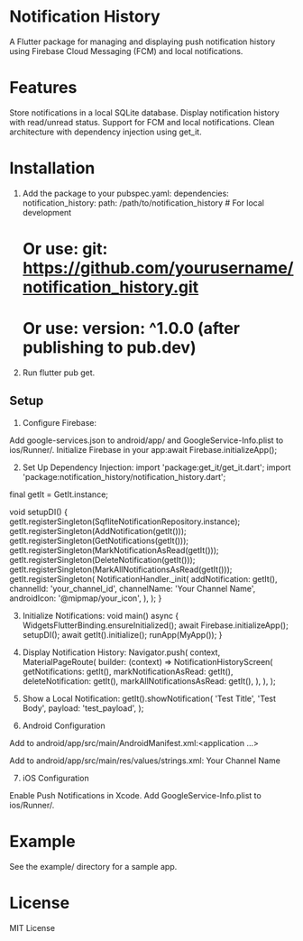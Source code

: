 # Notification History
A Flutter package for managing and displaying push notification history using Firebase Cloud Messaging (FCM) and local notifications.

# Features
Store notifications in a local SQLite database.
Display notification history with read/unread status.
Support for FCM and local notifications.
Clean architecture with dependency injection using get_it.

# Installation
1. Add the package to your pubspec.yaml:
dependencies:
  notification_history:
    path: /path/to/notification_history # For local development
    # Or use: git: https://github.com/yourusername/notification_history.git
    # Or use: version: ^1.0.0 (after publishing to pub.dev)

2. Run flutter pub get.

## Setup

1. Configure Firebase:

Add google-services.json to android/app/ and GoogleService-Info.plist to ios/Runner/.
Initialize Firebase in your app:await Firebase.initializeApp();

2. Set Up Dependency Injection:
import 'package:get_it/get_it.dart';
import 'package:notification_history/notification_history.dart';

final getIt = GetIt.instance;

void setupDI() {
  getIt.registerSingleton<NotificationRepository>(SqfliteNotificationRepository.instance);
  getIt.registerSingleton<AddNotification>(AddNotification(getIt<NotificationRepository>()));
  getIt.registerSingleton<GetNotifications>(GetNotifications(getIt<NotificationRepository>()));
  getIt.registerSingleton<MarkNotificationAsRead>(MarkNotificationAsRead(getIt<NotificationRepository>()));
  getIt.registerSingleton<DeleteNotification>(DeleteNotification(getIt<NotificationRepository>()));
  getIt.registerSingleton<MarkAllNotificationsAsRead>(MarkAllNotificationsAsRead(getIt<NotificationRepository>()));
  getIt.registerSingleton<NotificationHandler>(
    NotificationHandler._init(
      addNotification: getIt<AddNotification>(),
      channelId: 'your_channel_id',
      channelName: 'Your Channel Name',
      androidIcon: '@mipmap/your_icon',
    ),
  );
}


3. Initialize Notifications:
void main() async {
  WidgetsFlutterBinding.ensureInitialized();
  await Firebase.initializeApp();
  setupDI();
  await getIt<NotificationHandler>().initialize();
  runApp(MyApp());
}


4. Display Notification History:
Navigator.push(
  context,
  MaterialPageRoute(
    builder: (context) => NotificationHistoryScreen(
      getNotifications: getIt<GetNotifications>(),
      markNotificationAsRead: getIt<MarkNotificationAsRead>(),
      deleteNotification: getIt<DeleteNotification>(),
      markAllNotificationsAsRead: getIt<MarkAllNotificationsAsRead>(),
    ),
  ),
);


5. Show a Local Notification:
getIt<NotificationHandler>().showNotification(
  'Test Title',
  'Test Body',
  payload: 'test_payload',
);



6. Android Configuration

Add to android/app/src/main/AndroidManifest.xml:<application ...>
    <meta-data
        android:name="com.google.firebase.messaging.default_notification_channel_id"
        android:value="your_channel_id" />
</application>


Add to android/app/src/main/res/values/strings.xml:<resources>
    <string name="default_notification_channel_name">Your Channel Name</string>
</resources>


7. iOS Configuration

Enable Push Notifications in Xcode.
Add GoogleService-Info.plist to ios/Runner/.

# Example
See the example/ directory for a sample app.

# License
MIT License

